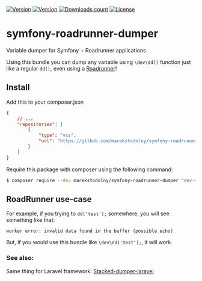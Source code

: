 [![Version][badge_packagist_version]][link_packagist]
[![Version][badge_php_version]][link_packagist]
[![Downloads count][badge_downloads_count]][link_packagist]
[![License][badge_license]][link_license]

# symfony-roadrunner-dumper
Variable dumper for Symfony + Roadrunner applications

Using this bundle you can dump any variable using `\dev\dd()` function just like a regular `dd()`, even using a [Roadrunner](https://github.com/spiral/roadrunner)!

## Install

Add this to your composer.json

```json
{
    // ...
    "repositories": [
        {
            "type": "vcs",
            "url": "https://github.com/marekstodolny/symfony-roadrunner-dumper"
        }
    ]
}
```

Require this package with composer using the following command:

```bash
$ composer require --dev marekstodolny/symfony-roadrunner-dumper "dev-master"
```

## RoadRunner use-case

For example, if you trying to `dd('test');` somewhere, you will see something like that:

```text
worker error: invalid data found in the buffer (possible echo)
```

But, if you would use this bundle like `\dev\dd('test');`, it will work.

### See also:
Same thing for Laravel framework:
[Stacked-dumper-laravel](https://github.com/avto-dev/stacked-dumper-laravel)


[badge_packagist_version]:https://img.shields.io/packagist/v/alshenetsky/symfony-roadrunner-dumper.svg?maxAge=180
[badge_php_version]:https://img.shields.io/packagist/php-v/alshenetsky/symfony-roadrunner-dumper.svg?longCache=true
[badge_license]:https://img.shields.io/packagist/l/alshenetsky/symfony-roadrunner-dumper.svg?longCache=true
[badge_downloads_count]:https://img.shields.io/packagist/dt/alshenetsky/symfony-roadrunner-dumper.svg?maxAge=180
[link_packagist]:https://packagist.org/packages/alshenetsky/symfony-roadrunner-dumper
[link_license]:https://github.com/alshenetsky/symfony-roadrunner-dumper/blob/master/LICENSE
